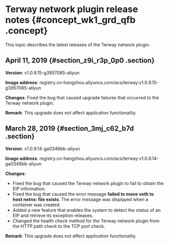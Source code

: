 # Terway network plugin release notes {#concept_wk1_grd_qfb .concept}

This topic describes the latest releases of the Terway network plugin.

## April 11, 2019 {#section_z9i_r3p_0p0 .section}

**Version**: v1.0.9.15-g3957085-aliyun

**Image address**: registry.cn-hangzhou.aliyuncs.com/acs/terway:v1.0.9.15-g3957085-aliyun

**Changes**: Fixed the bug that caused upgrade failures that occurred to the Terway network plugin.

**Remark**: This upgrade does not affect application functionality.

## March 28, 2019 {#section_3mj_c62_b7d .section}

**Version**: v1.0.9.14-ga0346bb-aliyun

**Image address**: registry.cn-hangzhou.aliyuncs.com/acs/terway:v1.0.9.14-ga0346bb-aliyun

**Changes**:

-   Fixed the bug that caused the Terway network plugin to fail to obtain the EIP information.
-   Fixed the bug that caused the error message **failed to move veth to host netns: file exists**. The error message was displayed when a container was created.
-   Added a new feature that enables the system to detect the status of an EIP and retrieve its exception releases.
-   Changed the health check method for the Terway network plugin from the HTTP path check to the TCP port check.

**Remark**: This upgrade does not affect application functionality.

